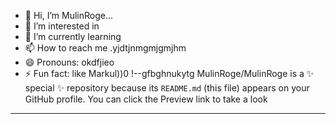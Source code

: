 - 👋 Hi, I’m MulinRoge...
- 👀 I’m interested in 
- 🌱 I’m currently learning
- 📫 How to reach me .yjdtjnmgmjgmjhm
- 😄 Pronouns: okdfjieo
- ⚡ Fun fact: like Markul))0
!--gfbghnukytg
MulinRoge/MulinRoge is a ✨ special ✨ repository because its `README.md` (this file) appears on your GitHub profile.
You can click the Preview link to take a look 
---
